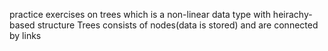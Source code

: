 practice exercises on trees which is a non-linear data type with heirachy-based structure 
 Trees consists of nodes(data is stored) and are connected by links
 
